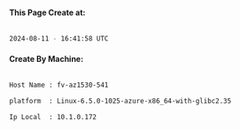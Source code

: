 
   
#### This Page Create at:

```bash

2024-08-11 - 16:41:58 UTC

```

#### Create By Machine:

```bash

Host Name : fv-az1530-541

platform  : Linux-6.5.0-1025-azure-x86_64-with-glibc2.35

Ip Local  : 10.1.0.172

```

